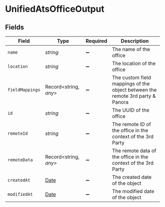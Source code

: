 # UnifiedAtsOfficeOutput


## Fields

| Field                                                                                         | Type                                                                                          | Required                                                                                      | Description                                                                                   |
| --------------------------------------------------------------------------------------------- | --------------------------------------------------------------------------------------------- | --------------------------------------------------------------------------------------------- | --------------------------------------------------------------------------------------------- |
| `name`                                                                                        | *string*                                                                                      | :heavy_minus_sign:                                                                            | The name of the office                                                                        |
| `location`                                                                                    | *string*                                                                                      | :heavy_minus_sign:                                                                            | The location of the office                                                                    |
| `fieldMappings`                                                                               | Record<string, *any*>                                                                         | :heavy_minus_sign:                                                                            | The custom field mappings of the object between the remote 3rd party & Panora                 |
| `id`                                                                                          | *string*                                                                                      | :heavy_minus_sign:                                                                            | The UUID of the office                                                                        |
| `remoteId`                                                                                    | *string*                                                                                      | :heavy_minus_sign:                                                                            | The remote ID of the office in the context of the 3rd Party                                   |
| `remoteData`                                                                                  | Record<string, *any*>                                                                         | :heavy_minus_sign:                                                                            | The remote data of the office in the context of the 3rd Party                                 |
| `createdAt`                                                                                   | [Date](https://developer.mozilla.org/en-US/docs/Web/JavaScript/Reference/Global_Objects/Date) | :heavy_minus_sign:                                                                            | The created date of the object                                                                |
| `modifiedAt`                                                                                  | [Date](https://developer.mozilla.org/en-US/docs/Web/JavaScript/Reference/Global_Objects/Date) | :heavy_minus_sign:                                                                            | The modified date of the object                                                               |